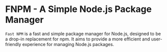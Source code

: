 # FNPM - A Simple Node.js Package Manager

`Fast NPM` is a fast and simple package manager for Node.js, designed to be a drop-in replacement for npm. It aims to provide a more efficient and user-friendly experience for managing Node.js packages.
